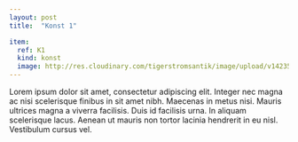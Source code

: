 ```yaml
---
layout: post
title:  "Konst 1"

item:
  ref: K1
  kind: konst
  image: http://res.cloudinary.com/tigerstromsantik/image/upload/v1423508134/Mortel_med_st%C3%B6t_1700-tal_h.17_cm_cqnvwq.jpg
---
```


Lorem ipsum dolor sit amet, consectetur adipiscing elit. Integer nec magna ac nisi scelerisque finibus in sit amet nibh. Maecenas in metus nisi. Mauris ultrices magna a viverra facilisis. Duis id facilisis urna. In aliquam scelerisque lacus. Aenean ut mauris non tortor lacinia hendrerit in eu nisl. Vestibulum cursus vel.
